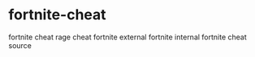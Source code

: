 # fortnite-cheat
fortnite cheat rage cheat fortnite external fortnite internal fortnite cheat source
